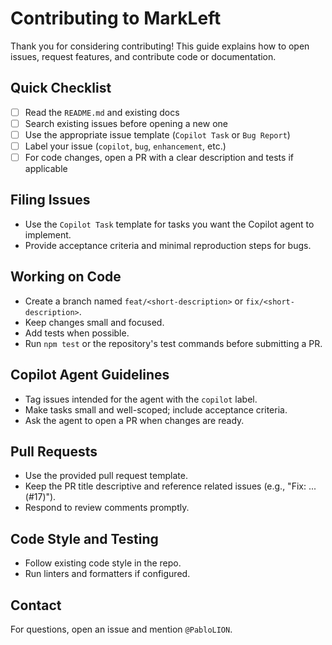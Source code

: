# Contributing to MarkLeft

Thank you for considering contributing! This guide explains how to open issues, request features, and contribute code or documentation.

## Quick Checklist
- [ ] Read the `README.md` and existing docs
- [ ] Search existing issues before opening a new one
- [ ] Use the appropriate issue template (`Copilot Task` or `Bug Report`)
- [ ] Label your issue (`copilot`, `bug`, `enhancement`, etc.)
- [ ] For code changes, open a PR with a clear description and tests if applicable

## Filing Issues
- Use the `Copilot Task` template for tasks you want the Copilot agent to implement.
- Provide acceptance criteria and minimal reproduction steps for bugs.

## Working on Code
- Create a branch named `feat/<short-description>` or `fix/<short-description>`.
- Keep changes small and focused.
- Add tests when possible.
- Run `npm test` or the repository's test commands before submitting a PR.

## Copilot Agent Guidelines
- Tag issues intended for the agent with the `copilot` label.
- Make tasks small and well-scoped; include acceptance criteria.
- Ask the agent to open a PR when changes are ready.

## Pull Requests
- Use the provided pull request template.
- Keep the PR title descriptive and reference related issues (e.g., "Fix: ... (#17)").
- Respond to review comments promptly.

## Code Style and Testing
- Follow existing code style in the repo.
- Run linters and formatters if configured.

## Contact
For questions, open an issue and mention `@PabloLION`.

